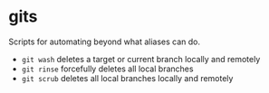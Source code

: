 # gits

Scripts for automating beyond what aliases can do.

- `git wash` deletes a target or current branch locally and remotely
- `git rinse` forcefully deletes all local branches
- `git scrub` deletes all local branches locally and remotely
